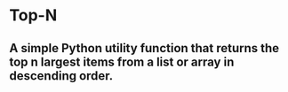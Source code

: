 # Top-N

## A simple Python utility function that returns the top n largest items from a list or array in descending order.